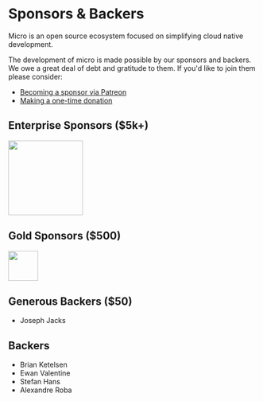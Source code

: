 # Sponsors & Backers

Micro is an open source ecosystem focused on simplifying cloud native development.

The development of micro is made possible by our sponsors and backers. We owe a great deal of debt and gratitude to them. 
If you'd like to join them please consider:

- [Becoming a sponsor via Patreon](https://www.patreon.com/microhq)
- [Making a one-time donation](https://micro.mu/#one-off-donation)

## Enterprise Sponsors ($5k+)

<a href="https://micro.mu/blog/2016/04/25/announcing-sixt-sponsorship.html"><img src="https://micro.mu/sixt_logo.png" width=150px height="auto" /></a>

## Gold Sponsors ($500)

<a href="https://www.neds.com.au/"><img src="https://micro.mu/images/logos/neds.svg" height="60px"></a>

## Generous Backers ($50)

- Joseph Jacks

## Backers

- Brian Ketelsen
- Ewan Valentine
- Stefan Hans
- Alexandre Roba
